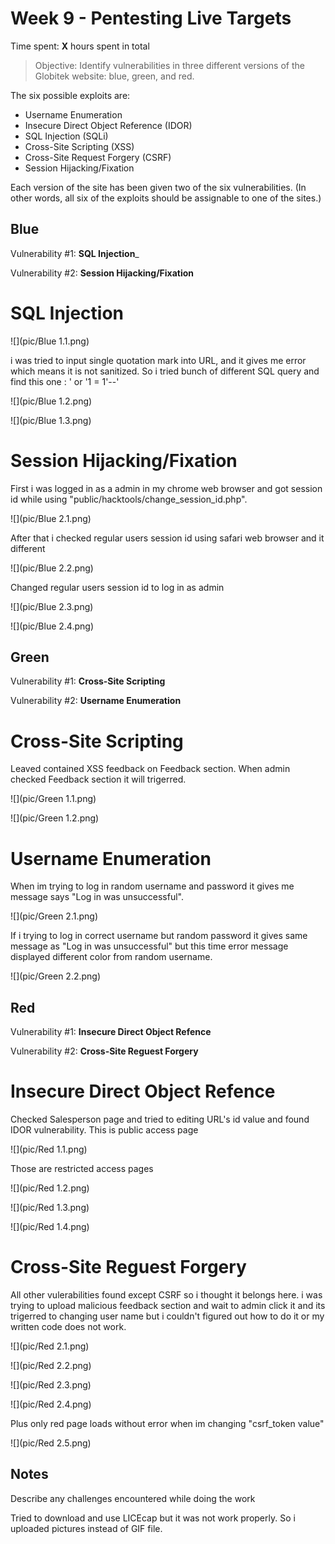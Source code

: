 # Week 9 - Pentesting Live Targets

Time spent: **X** hours spent in total

> Objective: Identify vulnerabilities in three different versions of the Globitek website: blue, green, and red.

The six possible exploits are:
* Username Enumeration
* Insecure Direct Object Reference (IDOR)
* SQL Injection (SQLi)
* Cross-Site Scripting (XSS)
* Cross-Site Request Forgery (CSRF)
* Session Hijacking/Fixation

Each version of the site has been given two of the six vulnerabilities. (In other words, all six of the exploits should be assignable to one of the sites.)

## Blue

Vulnerability #1: __SQL Injection___

Vulnerability #2: __Session Hijacking/Fixation__

# SQL Injection

![](pic/Blue 1.1.png)

i was tried to input single quotation mark into URL, and it gives me error which means it is not sanitized. So i tried bunch of different SQL query and find this one : ' or '1 = 1'--'   

![](pic/Blue 1.2.png)

![](pic/Blue 1.3.png)


# Session Hijacking/Fixation

First i was logged in as a admin in my chrome web browser and got session id while using "public/hacktools/change_session_id.php". 

![](pic/Blue 2.1.png)

After that i checked regular users session id using safari web browser and it different 

![](pic/Blue 2.2.png)

Changed regular users session id to log in as admin

![](pic/Blue 2.3.png)

![](pic/Blue 2.4.png)

## Green

Vulnerability #1: __Cross-Site Scripting__

Vulnerability #2: __Username Enumeration__


# Cross-Site Scripting

Leaved contained XSS feedback on Feedback section. 
When admin checked Feedback section it will trigerred.

![](pic/Green 1.1.png)

![](pic/Green 1.2.png)

# Username Enumeration

When im trying to log in random username and password it gives me message says "Log in was unsuccessful".

![](pic/Green 2.1.png)

If i trying to log in correct username but random password it gives same message as "Log in was unsuccessful" but this time error message displayed different color from random username.

![](pic/Green 2.2.png)

## Red

Vulnerability #1: __Insecure Direct Object Refence__

Vulnerability #2: __Cross-Site Reguest Forgery__

# Insecure Direct Object Refence

Checked Salesperson page and tried to editing URL's id value and found IDOR vulnerability.
This is public access page 

![](pic/Red 1.1.png)

Those are restricted access pages

![](pic/Red 1.2.png)

![](pic/Red 1.3.png)

![](pic/Red 1.4.png)

# Cross-Site Reguest Forgery

All other vulerabilities found except CSRF so i thought it belongs here. i was trying to upload malicious feedback section and wait to admin click it and its trigerred to changing user name but i couldn't figured out how to do it or my written code does not work. 

![](pic/Red 2.1.png)

![](pic/Red 2.2.png)

![](pic/Red 2.3.png)

![](pic/Red 2.4.png)

Plus only red page loads without error when im changing "csrf_token value"

![](pic/Red 2.5.png)


## Notes

Describe any challenges encountered while doing the work

Tried to download and use LICEcap but it was not work properly.
So i uploaded pictures instead of GIF file.
